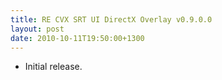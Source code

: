 ```yaml
---
title: RE CVX SRT UI DirectX Overlay v0.9.0.0
layout: post
date: 2010-10-11T19:50:00+1300
---
```

* Initial release.
